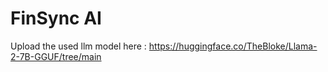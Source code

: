 # FinSync AI

Upload the used llm model here :
https://huggingface.co/TheBloke/Llama-2-7B-GGUF/tree/main
